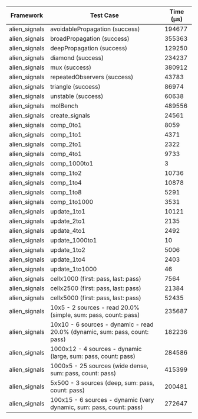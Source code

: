 | Framework | Test Case | Time (μs) |
| --- | --- | --- |
| alien_signals | avoidablePropagation (success) | 194677 |
| alien_signals | broadPropagation (success) | 355363 |
| alien_signals | deepPropagation (success) | 129250 |
| alien_signals | diamond (success) | 234237 |
| alien_signals | mux (success) | 380912 |
| alien_signals | repeatedObservers (success) | 43783 |
| alien_signals | triangle (success) | 86974 |
| alien_signals | unstable (success) | 60638 |
| alien_signals | molBench | 489556 |
| alien_signals | create_signals | 24561 |
| alien_signals | comp_0to1 | 8059 |
| alien_signals | comp_1to1 | 4371 |
| alien_signals | comp_2to1 | 2322 |
| alien_signals | comp_4to1 | 9733 |
| alien_signals | comp_1000to1 | 3 |
| alien_signals | comp_1to2 | 10736 |
| alien_signals | comp_1to4 | 10878 |
| alien_signals | comp_1to8 | 5291 |
| alien_signals | comp_1to1000 | 3531 |
| alien_signals | update_1to1 | 10121 |
| alien_signals | update_2to1 | 2135 |
| alien_signals | update_4to1 | 2492 |
| alien_signals | update_1000to1 | 10 |
| alien_signals | update_1to2 | 5006 |
| alien_signals | update_1to4 | 2403 |
| alien_signals | update_1to1000 | 46 |
| alien_signals | cellx1000 (first: pass, last: pass) | 7564 |
| alien_signals | cellx2500 (first: pass, last: pass) | 21384 |
| alien_signals | cellx5000 (first: pass, last: pass) | 52435 |
| alien_signals | 10x5 - 2 sources - read 20.0% (simple, sum: pass, count: pass) | 235687 |
| alien_signals | 10x10 - 6 sources - dynamic - read 20.0% (dynamic, sum: pass, count: pass) | 182236 |
| alien_signals | 1000x12 - 4 sources - dynamic (large, sum: pass, count: pass) | 284586 |
| alien_signals | 1000x5 - 25 sources (wide dense, sum: pass, count: pass) | 415399 |
| alien_signals | 5x500 - 3 sources (deep, sum: pass, count: pass) | 200481 |
| alien_signals | 100x15 - 6 sources - dynamic (very dynamic, sum: pass, count: pass) | 272647 |
